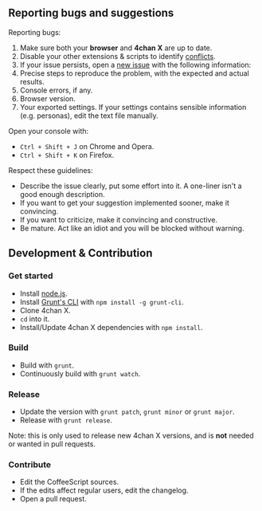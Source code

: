 ## Reporting bugs and suggestions

Reporting bugs:

1. Make sure both your **browser** and **4chan X** are up to date.
2. Disable your other extensions & scripts to identify [conflicts](https://github.com/MayhemYDG/4chan-x/wiki/FAQ#known-conflicting-extensions).
3. If your issue persists, open a [new issue](https://github.com/MayhemYDG/4chan-x/issues) with the following information:
  1. Precise steps to reproduce the problem, with the expected and actual results.
  2. Console errors, if any.
  3. Browser version.
  4. Your exported settings. If your settings contains sensible information (e.g. personas), edit the text file manually.

Open your console with:
- `Ctrl + Shift + J` on Chrome and Opera.
- `Ctrl + Shift + K` on Firefox.

Respect these guidelines:
- Describe the issue clearly, put some effort into it. A one-liner isn't a good enough description.
- If you want to get your suggestion implemented sooner, make it convincing.
- If you want to criticize, make it convincing and constructive.
- Be mature. Act like an idiot and you will be blocked without warning.

## Development & Contribution

### Get started

- Install [node.js](http://nodejs.org/).
- Install [Grunt's CLI](http://gruntjs.com/) with `npm install -g grunt-cli`.
- Clone 4chan X.
- `cd` into it.
- Install/Update 4chan X dependencies with `npm install`.

### Build

- Build with `grunt`.
- Continuously build with `grunt watch`.

### Release

- Update the version with `grunt patch`, `grunt minor` or `grunt major`.
- Release with `grunt release`.

Note: this is only used to release new 4chan X versions, and is **not** needed or wanted in pull requests.

### Contribute

- Edit the CoffeeScript sources.
- If the edits affect regular users, edit the changelog.
- Open a pull request.
